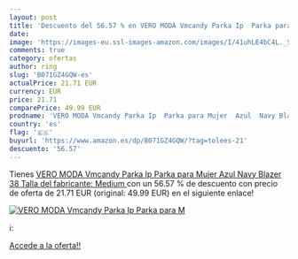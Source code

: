 ```yaml
---
layout: post
title: 'Descuento del 56.57 % en VERO MODA Vmcandy Parka Ip  Parka para M'
date: 
image: 'https://images-eu.ssl-images-amazon.com/images/I/41uhLE4bC4L._SL200_.jpg'
comments: true
category: ofertas
author: ring
slug: 'B071GZ4GQW-es'
actualPrice: 21.71 EUR
currency: EUR
price: 21.71
comparePrice: 49.99 EUR
prodname: 'VERO MODA Vmcandy Parka Ip  Parka para Mujer  Azul  Navy Blazer   38  Talla del fabricante: Medium '
country: 'es'
flag: '🇪🇸'
buyurl: 'https://www.amazon.es/dp/B071GZ4GQW/?tag=tolees-21'
descuento: '56.57'
---
```


Tienes [VERO MODA Vmcandy Parka Ip  Parka para Mujer  Azul  Navy Blazer   38  Talla del fabricante: Medium ](https://www.amazon.es/dp/B071GZ4GQW/?tag=tolees-21) con un 56.57 % de descuento con precio de oferta de 21.71 EUR (original: 49.99 EUR) en el siguiente enlace!

[![VERO MODA Vmcandy Parka Ip  Parka para M](https://images-eu.ssl-images-amazon.com/images/I/41uhLE4bC4L._SL200_.jpg)](https://www.amazon.es/dp/B071GZ4GQW/?tag=tolees-21)

ℹ️:


[Accede a la oferta!!](https://www.amazon.es/dp/B071GZ4GQW/?tag=tolees-21)
